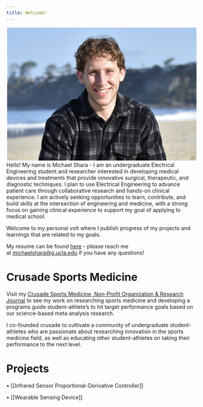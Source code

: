 ```yaml
---
title: Welcome!
---
```

 
<div style="text-align:center;"> <img src="./homeimages/sharaImage.png" alt="shara" width="500"> </div>
Hello! My name is Michael Shara - I am an undergraduate Electrical Engineering student and researcher interested in developing medical devices and treatments that provide innovative surgical, therapeutic, and diagnostic techniques. I plan to use Electrical Engineering to advance patient care through collaborative research and hands-on clinical experience. I am actively seeking opportunities to learn, contribute, and build skills at the intersection of engineering and medicine, with a strong focus on gaining clinical experience to support my goal of applying to medical school.

Welcome to my personal volt where I publish progress of my projects and learnings that are related to my goals. 

My resume can be found [here](Resume/Resume) - please reach me at [michaelshara@g.ucla.edu](mailto:michaelshara@g.ucla.edu) if you have any questions! 

# Crusade Sports Medicine
Visit my <a href="https://www.crusadezone.com/" target="_blank">Crusade Sports Medicine, Non-Profit Organization & Research Journal</a> to see my work on researching sports medicine and developing a programs guide student-athlete’s to hit target performance goals based on our science-based meta analysis research.


I co-founded crusade to cultivate a community of undergraduate student-athletes who are passionate about researching innovation in the sports medicine field, as well as educating other student-athletes on taking their performance to the next level.

# Projects
• [[Infrared Sensor Proportional-Derivative Controller]]

• [[Wearable Sensing Device]]
 